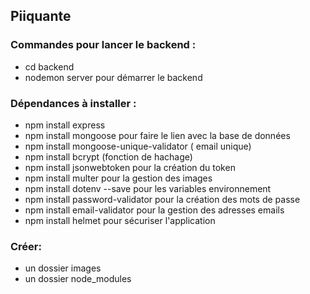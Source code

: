 <h2>Piiquante</h2>
<h3>Commandes pour lancer le backend :</h3>
<ul>
<li>cd backend</li>
<li>nodemon server pour démarrer le backend</li>
</ul>

<h3>Dépendances à installer :</h3>
<ul>
<li>npm install express</li>
<li>npm install mongoose pour faire le lien avec la base de données</li>
<li>npm install mongoose-unique-validator ( email unique)</li>
<li>npm install bcrypt (fonction de hachage)</li>
<li>npm install jsonwebtoken pour la création du token</li>
<li>npm install multer pour la gestion des images</li>
<li>npm install dotenv --save pour les variables environnement</li>
<li>npm install password-validator pour la création des mots de passe</li>
<li>npm install email-validator pour la gestion des adresses emails</li>
<li>npm install helmet pour sécuriser l'application</li>
</ul>

<h3>Créer:</h3>
<ul>
<li> un dossier images</li>
<li> un dossier node_modules</li>
</ul>



